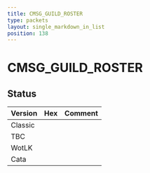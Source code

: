```yaml
---
title: CMSG_GUILD_ROSTER
type: packets
layout: single_markdown_in_list
position: 138
---
```


# CMSG_GUILD_ROSTER

## Status

Version | Hex | Comment
---------- | ---------- | ---------- 
Classic |  |  
TBC |  |  
WotLK |  |  
Cata |  |  
